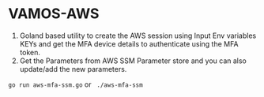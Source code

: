 # VAMOS-AWS 

1) Goland based utility to create the AWS session using Input Env variables KEYs and get the MFA device details to authenticate using the MFA token.
2) Get the Parameters from AWS SSM Parameter store and you can also update/add the new parameters.

````go run aws-mfa-ssm.go````
            or
```` ./aws-mfa-ssm````         
